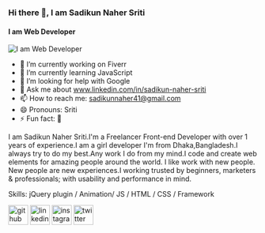 ### Hi there 👋, I am Sadikun Naher Sriti
#### I am Web Developer
![I am Web Developer](https://c.tenor.com/AlUkiGkR2j8AAAAM/new-game-ahagon-umiko-programming.gif)
- 🔭 I’m currently working on Fiverr 
- 🌱 I’m currently learning JavaScript 
- 🤔 I’m looking for help with Google 
- 💬 Ask me about www.linkedin.com/in/sadikun-naher-sriti 
- 📫 How to reach me: sadikunnaher41@gmail.com 
- 😄 Pronouns: Sriti 
- ⚡ Fun fact: 🙂

I am Sadikun Naher Sriti.I'm a Freelancer Front-end Developer with over 1 years of experience.I am a girl developer I'm from Dhaka,Bangladesh.I always try to do my best.Any work I do from my mind.I code and create web elements for amazing people around the world.
I like work with new people. New people are new experiences.I working trusted by beginners, marketers & professionals; with usability and performance in mind. 

Skills: jQuery plugin / Animation/ JS / HTML / CSS / Framework

 
[<img src='https://cdn.jsdelivr.net/npm/simple-icons@3.0.1/icons/github.svg' alt='github' height='40'>](https://github.com/https://github.com/Sriti-coder)  [<img src='https://cdn.jsdelivr.net/npm/simple-icons@3.0.1/icons/linkedin.svg' alt='linkedin' height='40'>](https://www.linkedin.com/in/www.linkedin.com/in/sadikun-naher-sriti/)  [<img src='https://cdn.jsdelivr.net/npm/simple-icons@3.0.1/icons/instagram.svg' alt='instagram' height='40'>](https://www.instagram.com/https://www.instagram.com/snsriti//)  [<img src='https://cdn.jsdelivr.net/npm/simple-icons@3.0.1/icons/twitter.svg' alt='twitter' height='40'>](https://twitter.com/https://twitter.com/SnSriti)  

